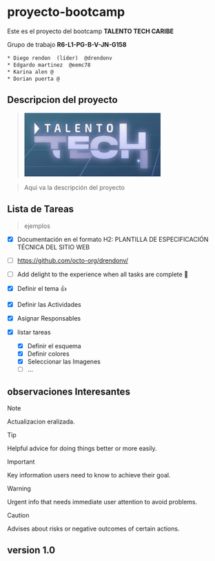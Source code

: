 # proyecto-bootcamp

Este es el proyecto del bootcamp **TALENTO TECH CARIBE**

Grupo de trabajo  **R6-L1-PG-B-V-JN-G158**
```
* Diego rendon  (líder)  @drendonv
* Edgardo martinez  @eemc78
* Karina alen @
* Dorian puerta @
```

## Descripcion del proyecto

> ![Actividad del bootcamp Talento Tech Caribe.](/assets/img/logo_talento_tech.png)

>Aqui va la descripción del proyecto

## Lista de Tareas
>ejemplos

- [x] Documentación en el formato H2: PLANTILLA DE ESPECIFICACIÓN TÉCNICA DEL SITIO WEB
- [ ] https://github.com/octo-org/drendonv/
- [ ] Add delight to the experience when all tasks are complete :tada:

- [x] Definir el tema :+1:
- [x] Definir las Actividades
- [x] Asignar Responsables
- [x] listar tareas
  - [x] Definir el esquema
  - [x] Definir colores
  - [x] Seleccionar las Imagenes
  - [ ] ...

## observaciones Interesantes

> [!NOTE]
> Actualizacion eralizada.

> [!TIP]
> Helpful advice for doing things better or more easily.

> [!IMPORTANT]
> Key information users need to know to achieve their goal.

> [!WARNING]
> Urgent info that needs immediate user attention to avoid problems.

> [!CAUTION]
> Advises about risks or negative outcomes of certain actions.

## version 1.0
